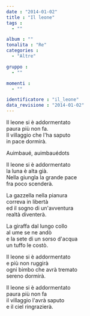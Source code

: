```yaml
---
date : "2014-01-02"
title : "Il leone"
tags : 
  - ""

album : ""
tonalita : "Re"
categories : 
  - "Altre"

gruppo : 
  - ""

momenti : 
  - ""

identificatore : "il_leone"
data_revisione : "2014-01-02"
---
```

  
  
Il leone si è addormentato  
paura più non fa.  
Il villaggio che l'ha saputo  
in pace dormirà.  
  
  
  
Auimbaué, auimbauédots  
  
  
Il leone si è addormentato  
la luna è alta già.  
Nella giungla la grande pace  
fra poco scenderà.  
  
  
La gazzella nella pianura  
correva in libertà  
ed il sogno di un'avventura  
realtà diventerà.  
  
  
La giraffa dal lungo collo  
al ume se ne andò  
e la sete di un sorso d'acqua  
un tuffo le costò.  
  
  
Il leone si è addormentato  
e più non ruggirà  
ogni bimbo che avrà tremato  
sereno dormirà.  
  
  
Il leone si è addormentato  
paura più non fa  
il villaggio l'avrà saputo  
e il ciel ringrazierà.  
  
